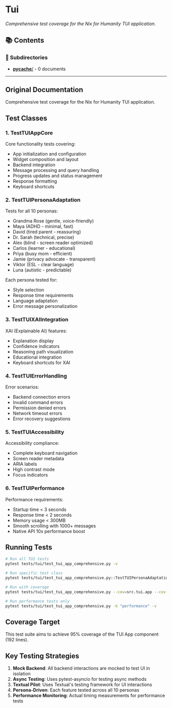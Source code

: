 # Tui

*Comprehensive test coverage for the Nix for Humanity TUI application.*

## 📚 Contents


### 📁 Subdirectories

- [__pycache__/](__pycache__/) - 0 documents

---

## Original Documentation


Comprehensive test coverage for the Nix for Humanity TUI application.

## Test Classes

### 1. TestTUIAppCore
Core functionality tests covering:
- App initialization and configuration
- Widget composition and layout
- Backend integration
- Message processing and query handling
- Progress updates and status management
- Response formatting
- Keyboard shortcuts

### 2. TestTUIPersonaAdaptation
Tests for all 10 personas:
- Grandma Rose (gentle, voice-friendly)
- Maya (ADHD - minimal, fast)
- David (tired parent - reassuring)
- Dr. Sarah (technical, precise)
- Alex (blind - screen reader optimized)
- Carlos (learner - educational)
- Priya (busy mom - efficient)
- Jamie (privacy advocate - transparent)
- Viktor (ESL - clear language)
- Luna (autistic - predictable)

Each persona tested for:
- Style selection
- Response time requirements
- Language adaptation
- Error message personalization

### 3. TestTUIXAIIntegration
XAI (Explainable AI) features:
- Explanation display
- Confidence indicators
- Reasoning path visualization
- Educational integration
- Keyboard shortcuts for XAI

### 4. TestTUIErrorHandling
Error scenarios:
- Backend connection errors
- Invalid command errors
- Permission denied errors
- Network timeout errors
- Error recovery suggestions

### 5. TestTUIAccessibility
Accessibility compliance:
- Complete keyboard navigation
- Screen reader metadata
- ARIA labels
- High contrast mode
- Focus indicators

### 6. TestTUIPerformance
Performance requirements:
- Startup time < 3 seconds
- Response time < 2 seconds
- Memory usage < 300MB
- Smooth scrolling with 1000+ messages
- Native API 10x performance boost

## Running Tests

```bash
# Run all TUI tests
pytest tests/tui/test_tui_app_comprehensive.py -v

# Run specific test class
pytest tests/tui/test_tui_app_comprehensive.py::TestTUIPersonaAdaptation -v

# Run with coverage
pytest tests/tui/test_tui_app_comprehensive.py --cov=src.tui.app --cov-report=html

# Run performance tests only
pytest tests/tui/test_tui_app_comprehensive.py -k "performance" -v
```

## Coverage Target

This test suite aims to achieve 95% coverage of the TUI App component (192 lines).

## Key Testing Strategies

1. **Mock Backend**: All backend interactions are mocked to test UI in isolation
2. **Async Testing**: Uses pytest-asyncio for testing async methods
3. **Textual Pilot**: Uses Textual's testing framework for UI interactions
4. **Persona-Driven**: Each feature tested across all 10 personas
5. **Performance Monitoring**: Actual timing measurements for performance tests